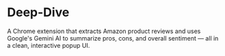 # Deep-Dive
A Chrome extension that extracts Amazon product reviews and uses Google's Gemini AI to summarize pros, cons, and overall sentiment — all in a clean, interactive popup UI.
